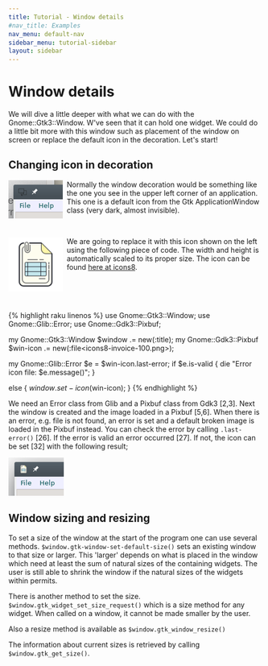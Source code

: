```yaml
---
title: Tutorial - Window details
#nav_title: Examples
nav_menu: default-nav
sidebar_menu: tutorial-sidebar
layout: sidebar
---
```

# Window details

We will dive a little deeper with what we can do with the Gnome::Gtk3::Window. W've seen that it can hold one widget. We could do a little bit more with this window such as placement of the window on screen or replace the default icon in the decoration. Let's start!

## Changing icon in decoration

<p>
<img src="images/window-deco1.png" width="108" style="float:left; margin-right:8px"/>
Normally the window decoration would be something like the one you see in the upper left corner of an application. This one is a default icon from the Gtk ApplicationWindow class (very dark, almost invisible).
</p>
<br/>
<p>
<img src="images/icons8-invoice-100.png" width="108" style="float:left; margin-right:8px"/>
We are going to replace it with this icon shown on the left using the following piece of code. The width and height is automatically scaled to its proper size. The icon can be found <a href="https://icons8.com" target="\_blank">here at icons8</a>.
</p>
<br/>
<br/>
<br/>

{% highlight raku linenos %}
use Gnome::Gtk3::Window;
use Gnome::Glib::Error;
use Gnome::Gdk3::Pixbuf;

my Gnome::Gtk3::Window $window .= new(:title<Window>);
my Gnome::Gdk3::Pixbuf $win-icon .= new(:file<icons8-invoice-100.png>);

my Gnome::Glib::Error $e = $win-icon.last-error;
if $e.is-valid {
  die "Error icon file: $e.message()";
}

else {
  $window.set-icon($win-icon);
}
{% endhighlight %}

We need an Error class from Glib and a Pixbuf class from Gdk3 [2,3]. Next the window is created and the image loaded in a Pixbuf [5,6]. When there is an error, e.g. file is not found, an error is set and a default broken image is loaded in the Pixbuf instead. You can check the error by calling `.last-error()` [26]. If the error is valid an error occurred [27]. If not, the icon can be set [32] with the following result;

![new icon](images/window-deco2.png)

## Window sizing and resizing

To set a size of the window at the start of the program one can use several methods. `$window.gtk-window-set-default-size()` sets an existing window to that size or larger. This 'larger' depends on what is placed in the window which need at least the sum of natural sizes of the containing widgets. The user is still able to shrink the window if the natural sizes of the widgets within permits.

There is another method to set the size. `$window.gtk_widget_set_size_request()` which is a size method for any widget. When called on a window, it cannot be made smaller by the user.

Also a resize method is available as `$window.gtk_window_resize()` <!--[`$window.gtk_window_resize()`](../reference/Gtk3/Window.html#wow101).-->

The information about current sizes is retrieved by calling `$window.gtk_get_size()`.
